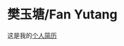 # 樊玉塘/Fan Yutang
这是我的[个人简历](https://fanytang.github.io)

<!-- 雪碧图自适应
 [demo](https://fanytang.github.io/index.html)
 
 Vue+Vuex的一个小项目
 [demo](https://fanytang.github.io/happyfri/index.html) -->
